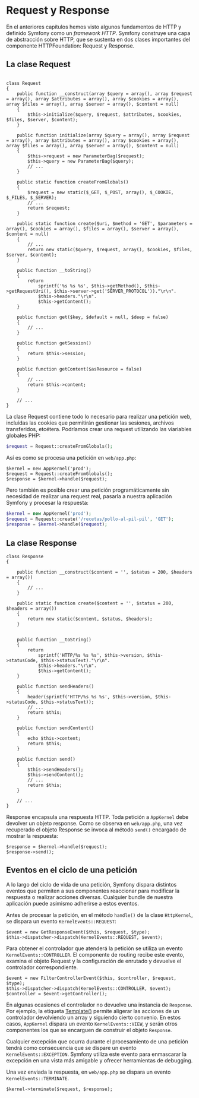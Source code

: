 # Request y Response

En el anteriores capítulos hemos visto algunos fundamentos de HTTP y definido Symfony como un *framework HTTP*. Symfony construye una capa de abstracción sobre HTTP, que se sustenta en dos clases importantes del componente HTTPFoundation: Request y Response.

## La clase Request

```Request.php

class Request
{
    public function __construct(array $query = array(), array $request = array(), array $attributes = array(), array $cookies = array(), array $files = array(), array $server = array(), $content = null)
    {
        $this->initialize($query, $request, $attributes, $cookies, $files, $server, $content);
    }

    public function initialize(array $query = array(), array $request = array(), array $attributes = array(), array $cookies = array(), array $files = array(), array $server = array(), $content = null)
    {
        $this->request = new ParameterBag($request);
        $this->query = new ParameterBag($query);
        // ...
    }

    public static function createFromGlobals()
    {
        $request = new static($_GET, $_POST, array(), $_COOKIE, $_FILES, $_SERVER);
        // ...
        return $request;
    }

    public static function create($uri, $method = 'GET', $parameters = array(), $cookies = array(), $files = array(), $server = array(), $content = null)
    {
        // ...
        return new static($query, $request, array(), $cookies, $files, $server, $content);
    }

    public function __toString()
    {
        return
            sprintf('%s %s %s', $this->getMethod(), $this->getRequestUri(), $this->server->get('SERVER_PROTOCOL'))."\r\n".
            $this->headers."\r\n".
            $this->getContent();
    }

    public function get($key, $default = null, $deep = false)
    {
        // ...
    }

    public function getSession()
    {
        return $this->session;
    }

    public function getContent($asResource = false)
    {
        // ...
        return $this->content;
    }

    // ...
}
```

La clase Request contiene todo lo necesario para realizar una petición web, incluídas las cookies que permitirán gestionar las sesiones, archivos transferidos, etcétera. Podríamos crear una request utilizando las viariables globales PHP:

```php
$request = Request::createFromGlobals();
```
Así es como se procesa una petición en `web/app.php`:

```
$kernel = new AppKernel('prod');
$request = Request::createFromGlobals();
$response = $kernel->handle($request);
```

Pero también es posible crear una petición programáticamente sin necesidad de realizar una request real, pasarla a nuestra aplicación Symfony y procesar la respuesta:

```php
$kernel = new AppKernel('prod');
$request = Request::create('/recetas/pollo-al-pil-pil', 'GET');
$response = $kernel->handle($request);
```


## La clase Response

```Response.php
class Response
{

    public function __construct($content = '', $status = 200, $headers = array())
    {
        // ...
    }

    public static function create($content = '', $status = 200, $headers = array())
    {
        return new static($content, $status, $headers);
    }


    public function __toString()
    {
        return
            sprintf('HTTP/%s %s %s', $this->version, $this->statusCode, $this->statusText)."\r\n".
            $this->headers."\r\n".
            $this->getContent();
    }

    public function sendHeaders()
    {
        header(sprintf('HTTP/%s %s %s', $this->version, $this->statusCode, $this->statusText));
        // ...
        return $this;
    }

    public function sendContent()
    {
        echo $this->content;
        return $this;
    }

    public function send()
    {
        $this->sendHeaders();
        $this->sendContent();
        // ...
        return $this;
    }

    // ...
}
```

Response encapsula una respuesta HTTP. Toda petición a `AppKernel` debe devolver un objeto response. Como se observa en `web/app.php`, una vez recuperado el objeto Response se invoca al método `send()` encargado de mostrar la respuesta:


```
$response = $kernel->handle($request);
$response->send();
```


## Eventos en el ciclo de una petición

A lo largo del ciclo de vida de una petición, Symfony dispara distintos eventos que permiten a sus componentes reaccionar para modificar la respuesta o realizar acciones diversas. Cualquier bundle de nuestra aplicación puede asímismo adherirse a estos eventos.

Antes de procesar la petición, en el método `handle()` de la clase `HttpKernel`, se dispara un evento `KernelEvents::REQUEST`:


```
$event = new GetResponseEvent($this, $request, $type);
$this->dispatcher->dispatch(KernelEvents::REQUEST, $event);
```

Para obtener el controlador que atenderá la petición se utiliza un evento `KernelEvents::CONTROLLER`. El componente de routing recibe este evento, examina el objeto Request y la configuración de enrutado y devuelve el controlador correspondiente.

```
$event = new FilterControllerEvent($this, $controller, $request, $type);
$this->dispatcher->dispatch(KernelEvents::CONTROLLER, $event);
$controller = $event->getController();
```

En algunas ocasiones el controlador no devuelve una instancia de `Response`. Por ejemplo, la etiqueta [Template()](http://symfony.com/doc/current/bundles/SensioFrameworkExtraBundle/annotations/view.html) permite aligerar las acciones de un controlador devolviendo un array y siguiendo cierto convenio. En estos casos, `AppKernel` dispara un evento `KernelEvents::VIEW`, y serán otros componentes los que se encarguen de construir el objeto `Response`.


Cualquier excepción que ocurra durante el procesamiento de una petición tendrá como consecuencia que se dispare un evento `KernelEvents::EXCEPTION`. Symfony utiliza este evento para enmascarar la excepción en una vista más amigable y ofrecer herramientas de debugging.


Una vez enviada la respuesta, en `web/app.php` se dispara un evento `KernelEvents::TERMINATE`.

```
$kernel->terminate($request, $response);
```


